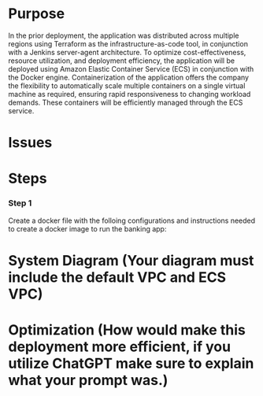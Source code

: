 # Purpose
In the prior deployment, the application was distributed across multiple regions using Terraform as the infrastructure-as-code tool, in conjunction with a Jenkins server-agent architecture. To optimize cost-effectiveness, resource utilization, and deployment efficiency, the application will be deployed using Amazon Elastic Container Service (ECS) in conjunction with the Docker engine. Containerization of the application offers the company the flexibility to automatically scale multiple containers on a single virtual machine as required, ensuring rapid responsiveness to changing workload demands. These containers will be efficiently managed through the ECS service.

# Issues
# Steps
### Step 1
Create a docker file with the folloing configurations and instructions needed to create a docker image to run the banking app:


# System Diagram (Your diagram must include the default VPC and ECS VPC)
# Optimization (How would make this deployment more efficient, if you utilize ChatGPT make sure to explain what your prompt was.)
